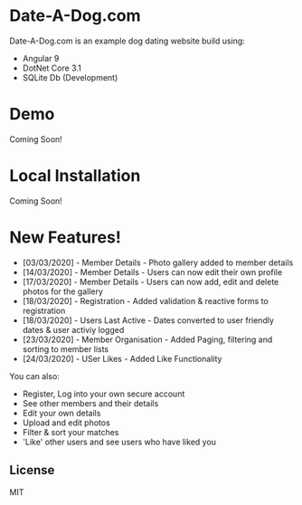 # Date-A-Dog.com

Date-A-Dog.com is an example dog dating website build using:

  - Angular 9
  - DotNet Core 3.1
  - SQLite Db (Development)

# Demo
Coming Soon!

# Local Installation
Coming Soon!

# New Features!

  - [03/03/2020] - Member Details - Photo gallery added to member details
  - [14/03/2020] - Member Details - Users can now edit their own profile
  - [17/03/2020] - Member Details - Users can now add, edit and delete photos for the gallery
  - [18/03/2020] - Registration - Added validation & reactive forms to registration
  - [18/03/2020] - Users Last Active - Dates converted to user friendly dates & user activiy logged
  - [23/03/2020] - Member Organisation - Added Paging, filtering and sorting to member lists
  - [24/03/2020] - USer Likes - Added Like Functionality


You can also:
  - Register, Log into your own secure account
  - See other members and their details
  - Edit your own details
  - Upload and edit photos
  - Filter & sort your matches
  - 'Like' other users and see users who have liked you

License
----

MIT

